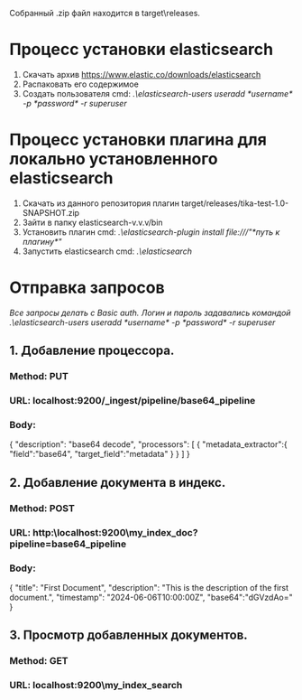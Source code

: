 Собранный .zip файл находится в target\releases\.

# Процесс установки elasticsearch
1. Скачать архив https://www.elastic.co/downloads/elasticsearch
2. Распаковать его содержимое
3. Создать пользователя cmd: *.\elasticsearch-users useradd \*username\* -p \*password\* -r superuser*
   
# Процесс установки плагина для локально установленного elasticsearch
1. Скачать из данного репозитория плагин target/releases/tika-test-1.0-SNAPSHOT.zip
2. Зайти в папку elasticsearch-v.v.v/bin
3. Установить плагин cmd: *.\elasticsearch-plugin install file:///"\*путь к плагину\*"*
5. Запустить elasticsearch cmd: *.\elasticsearch*

# Отправка запросов
*Все запросы делать с Basic auth. Логин и пароль задавались командой .\elasticsearch-users useradd \*username\* -p \*password\* -r superuser*
## 1. Добавление процессора.
   ### Method: PUT
   ### URL: localhost:9200/_ingest/pipeline/base64_pipeline
   ### Body:
   {
    "description": "base64 decode",
    "processors": [
        {
            "metadata_extractor":{
                "field":"base64",
                "target_field":"metadata"
            }
        }
    ]
}
## 2. Добавление документа в индекс. 
### Method: POST
### URL: http:\\localhost:9200\my_index\_doc?pipeline=base64_pipeline
### Body:
   {
  "title": "First Document",
  "description": "This is the description of the first document.",
  "timestamp": "2024-06-06T10:00:00Z",
  "base64":"dGVzdAo="
}
## 3. Просмотр добавленных документов. 
### Method: GET
### URL: localhost:9200\my_index\_search
